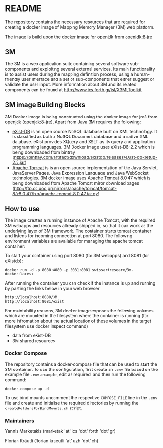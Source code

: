 # README #

The repository contains the necessary resources that are required for creating a docker image of Mapping Memory Manager (3M) web platform. 

The image is build upon the docker image for openjdk from [openjdk:8-jre](https://hub.docker.com/_/java/)

## 3M

The 3M is a web application suite containing several software sub-components and exploiting several external services.
Its main functionality is to assist users during the mapping definition process, using a human-friendly user interface and a set of sub-components that either suggest or validate the user input.
More information about 3M and its related components can be found at http://www.ics.forth.gr/isl/X3MLToolkit

## 3M image Building Blocks

3M Docker image is being constructed using  the docker image for jre8 from openjdk ([openjdk:8-jre](https://hub.docker.com/_/java/)).
Apart from Java 3M requires the following: 

* [eXist-DB](https://exist-db.org/) is an open source NoSQL database built on XML technology. It is classified as both a NoSQL Document database and a native XML database. eXist provides XQuery and XSLT as its query and application programming languages. 3M Docker image uses eXist-DB-2.2 which is being downloaded from bintray (https://bintray.com/artifact/download/existdb/releases/eXist-db-setup-2.2.jar)
* [Apache Tomcat](http://tomcat.apache.org/) is  is an open source implementation of the Java Servlet, JavaServer Pages, Java Expression Language and Java WebSocket technologies. 3M docker image uses Apache Tomcat 8.0.47 which is being downloaded from Apache Tomcat miror download pages (http://ftp.cc.uoc.gr/mirrors/apache/tomcat/tomcat-8/v8.0.47/bin/apache-tomcat-8.0.47.tar.gz)


## How to use

The image creates a running instance of Apache Tomcat, with the required 3M  webapps and resources allready shipped in, so that it can work as the underlying layer of 3M framework. The container starts tomcat container and listens for incoming connection at port 8080. The following environment variables are available for managing the apache tomcat container:

To start your container using port 8080 (for 3M webapps) and 8081 (for eXistdb):

```
docker run -d -p 8080:8080 -p 8081:8081 swissartresearx/3m-docker:latest
```

After running the container you can check if the instance is up and running by pasting the links below in your web browser

```
http://localhost:8080/3M
http://localhost:8081/exist
```

For maintability reasons, 3M docker image exposes the following volumes which are mounted in the filesystem where the container is running (for more infromation about the actual location of these volumes in the target filesystem use docker inspect command)
* data from eXist-DB
* 3M shared resources

### Docker Compose

The repository contains a docker-compose file that can be used to start the 3M container. To use the configuration, first create an `.env` file based on the example file `.env.example`, edit as required, and then run the following command:

```
docker-compose up -d
```
To use bind mounts uncomment the respective `COMPOSE_FILE` line in the `.env` file and create and initialise the required directories by running the `createFoldersForBindMounts.sh` script.

### Maintainers

Yannis Marketakis (marketak 'at' ics 'dot' forth 'dot' gr)

Florian Kräutli (florian.kraeutli 'at' uzh 'dot' ch)
